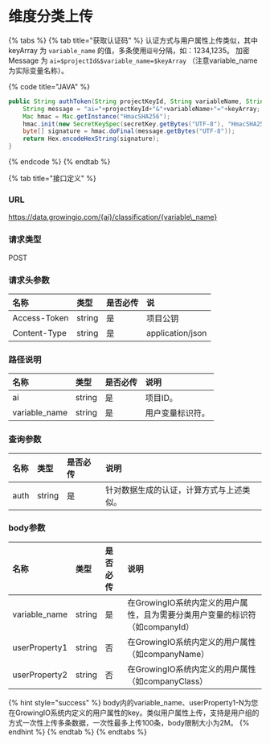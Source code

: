 # 维度分类上传

{% tabs %}
{% tab title="获取认证码" %}
认证方式与用户属性上传类似，其中 keyArray 为 `variable_name` 的值，多条使用`逗号`分隔，如：1234,1235。 加密 Message 为 `ai=$projectId&$variable_name=$keyArray` （注意variable\_name为实际变量名称）。

{% code title="JAVA" %}
```java
public String authToken(String projectKeyId, String variableName, String secretKey, String keyArray) throws Exception {
    String message = "ai="+projectKeyId+"&"+variableName+"="+keyArray;
    Mac hmac = Mac.getInstance("HmacSHA256");
    hmac.init(new SecretKeySpec(secretKey.getBytes("UTF-8"), "HmacSHA256"));
    byte[] signature = hmac.doFinal(message.getBytes("UTF-8"));
    return Hex.encodeHexString(signature);
}

```
{% endcode %}
{% endtab %}

{% tab title="接口定义" %}
### URL

https://data.growingio.com/{ai}/classification/{variable\_name}

### 请求类型

POST

### 请求头参数

| 名称 | 类型 | 是否必传 | 说 |
| :--- | :--- | :--- | :--- |
| Access-Token | string | 是 | 项目公钥 |
| Content-Type | string | 是 | application/json |

### 路径说明

| 名称 | 类型 | 是否必传 | 说明 |
| :--- | :--- | :--- | :--- |
| ai | string | 是 | 项目ID。 |
| variable\_name | string | 是 | 用户变量标识符。 |

### 查询参数

| 名称 | 类型 | 是否必传 | 说明 |
| :--- | :--- | :--- | :--- |
| auth | string | 是 | 针对数据生成的认证，计算方式与上述类似。 |

### body参数

| 名称 | 类型 | 是否必传 | 说明 |
| :--- | :--- | :--- | :--- |
| variable\_name | string | 是 | 在GrowingIO系统内定义的用户属性，且为需要分类用户变量的标识符（如companyId） |
| userProperty1 | string | 否 | 在GrowingIO系统内定义的用户属性（如companyName） |
| userProperty2 | string | 否 | 在GrowingIO系统内定义的用户属性（如companyClass） |

{% hint style="success" %}
body内的variable\_name、userProperty1-N为您在GrowingIO系统内定义的用户属性的key。类似用户属性上传，支持是用户组的方式一次性上传多条数据，一次性最多上传100条，body限制大小为2M。
{% endhint %}
{% endtab %}
{% endtabs %}



